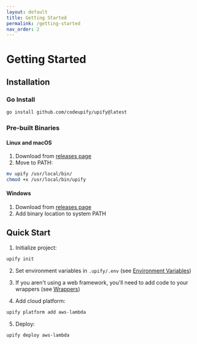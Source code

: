 ```yaml
---
layout: default
title: Getting Started
permalink: /getting-started
nav_order: 2
---
```


# Getting Started

## Installation

### Go Install
```bash
go install github.com/codeupify/upify@latest
```

### Pre-built Binaries

#### Linux and macOS
1. Download from [releases page](https://github.com/codeupify/upify/releases)
2. Move to PATH:
```bash
mv upify /usr/local/bin/
chmod +x /usr/local/bin/upify
```

#### Windows
1. Download from [releases page](https://github.com/codeupify/upify/releases)
2. Add binary location to system PATH

## Quick Start

1. Initialize project:
```bash
upify init
```

2. Set environment variables in `.upify/.env` (see [Environment Variables](./environment-variables))

3. If you aren't using a web framework, you'll need to add code to your wrappers (see [Wrappers](./wrappers))

4. Add cloud platform:
```bash
upify platform add aws-lambda
```

5. Deploy:
```bash
upify deploy aws-lambda
```
